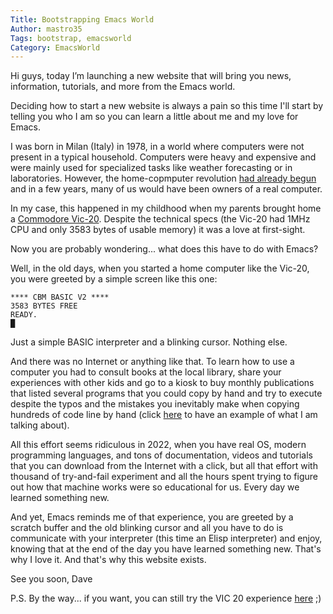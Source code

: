 ```yaml
---
Title: Bootstrapping Emacs World
Author: mastro35
Tags: bootstrap, emacsworld
Category: EmacsWorld
---
```


Hi guys,
today I’m launching a new website that will bring you news, information, tutorials, and more from the Emacs world. 

Deciding how to start a new website is always a pain so this time I'll start by telling you who I am so you can learn a little about me and my love for Emacs.

I was born in Milan (Italy) in 1978, in a world where computers were not present in a typical household. Computers were heavy and expensive and were mainly used for specialized tasks like weather forecasting or in laboratories. However, the home-copmputer revolution [had already begun](https://en.wikipedia.org/wiki/Home_computer) and in a few years, many of us would have been owners of a real computer. 

In my case, this happened in my childhood when my parents brought home a [Commodore Vic-20](https://en.wikipedia.org/wiki/VIC-20). 
Despite the technical specs (the Vic-20 had 1MHz CPU and only 3583 bytes of usable memory) it was a love at first-sight. 

Now you are probably wondering... what does this have to do with Emacs? 

Well, in the old days, when you started a home computer like the Vic-20, you were greeted by a simple screen like this one: 

```
**** CBM BASIC V2 ****
3583 BYTES FREE
READY.
█
```

Just a simple BASIC interpreter and a blinking cursor. 
Nothing else. 

And there was no Internet or anything like that. To learn how to use a computer you had to consult books at the local library, share your experiences with other kids and go to a kiosk to buy monthly publications that listed several programs that you could copy by hand and try to execute despite the typos and the mistakes you inevitably make when copying hundreds of code line by hand (click [here](https://www.edicola8bit.com/sfoglia_rivista.php?collana=paper_soft&id=10&console=#page/19) to have an example of what I am talking about). 

All this effort seems ridiculous in 2022, when you have real OS, modern programming languages, and tons of documentation, videos and tutorials that you can download from the Internet with a click, but all that effort with thousand of try-and-fail experiment and all the hours spent trying to figure out how that machine works were so educational for us. Every day we learned something new. 

And yet, Emacs reminds me of that experience, you are greeted by a scratch buffer and the old blinking cursor and all you have to do is communicate with your interpreter (this time an Elisp interpreter) and enjoy, knowing that at the end of the day you have learned something new. 
That's why I love it. And that's why this website exists.

See you soon, 
Dave

P.S. By the way... if you want, you can still try the VIC 20 experience [here](https://www.mdawson.net/vic20chrome/vic20.php) ;)
